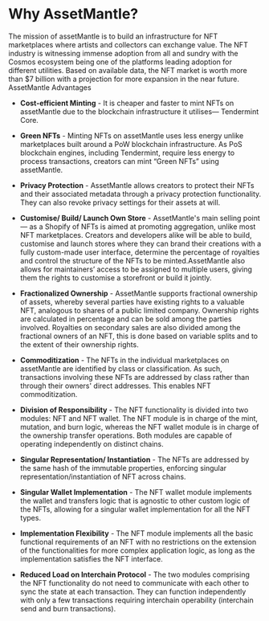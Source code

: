 # Why AssetMantle?

The mission of assetMantle is to build an infrastructure for NFT marketplaces where artists and collectors can exchange value. The NFT industry is witnessing immense adoption from all and sundry with the Cosmos ecosystem being one of the platforms leading adoption for different utilities. Based on available data, the NFT market is worth more than $7 billion with a projection for more expansion in the near future.
AssetMantle Advantages

- **Cost-efficient Minting** - It is cheaper and faster to mint NFTs on assetMantle due to the blockchain infrastructure it utilises— Tendermint Core. 

- **Green NFTs** - Minting NFTs on assetMantle uses less energy unlike marketplaces built around a PoW blockchain infrastructure. As PoS blockchain engines, including Tendermint, require less energy to process transactions, creators can mint “Green NFTs” using assetMantle.

- **Privacy Protection** - AssetMantle allows creators to protect their NFTs and their associated metadata through a privacy protection functionality. They can also revoke privacy settings for their assets at will. 

- **Customise/ Build/ Launch Own Store** - AssetMantle's main selling point— as a Shopify of NFTs is aimed at promoting aggregation, unlike most NFT marketplaces. Creators and developers alike will be able to build, customise and launch stores where they can brand their creations with a fully custom-made user interface, determine the percentage of royalties and control the structure of the NFTs to be minted.AssetMantle also allows for maintainers’ access to be assigned to multiple users, giving them the rights to customise a storefront or build it jointly.

- **Fractionalized Ownership** - AssetMantle supports fractional ownership of assets, whereby several parties have existing rights to a valuable NFT, analogous to shares of a public limited company. Ownership rights are calculated in percentage and can be sold among the parties involved. Royalties on secondary sales are also divided among the fractional owners of an NFT, this is done based on variable splits and to the extent of their ownership rights.

- **Commoditization** - The NFTs in the individual marketplaces on assetMantle are identified by class or classification. As such, transactions involving these NFTs are addressed by class rather than through their owners' direct addresses. This enables NFT commoditization.

- **Division of Responsibility** - The NFT functionality is divided into two modules: NFT and NFT wallet. The NFT module is in charge of the mint, mutation, and burn logic, whereas the NFT wallet module is in charge of the ownership transfer operations. Both modules are capable of operating independently on distinct chains.

- **Singular Representation/ Instantiation** - The NFTs are addressed by the same hash of the immutable properties, enforcing singular representation/instantiation of NFT across chains.

- **Singular Wallet Implementation** - The NFT wallet module implements the wallet and transfers logic that is agnostic to other custom logic of the NFTs, allowing for a singular wallet implementation for all the NFT types.

- **Implementation Flexibility** - The NFT module implements all the basic functional requirements of an NFT with no restrictions on the extension of the functionalities for more complex application logic, as long as the implementation satisfies the NFT interface.

- **Reduced Load on Interchain Protocol** - The two modules comprising the NFT functionality do not need to communicate with each other to sync the state at each transaction. They can function independently with only a few transactions requiring interchain operability (interchain send and burn transactions).